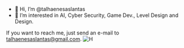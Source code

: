 - 👋 Hi, I’m @talhaenesaslantas
- 👀 I’m interested in AI, Cyber Security, Game Dev., Level Design and Design.

If you want to reach me, just send an e-mail to talhaenesaslantas@gmail.com.
![H](https://preview.redd.it/gk4cplcv63v61.png?auto=webp&s=592f759637bed9666474b7327829de80842f8227)

